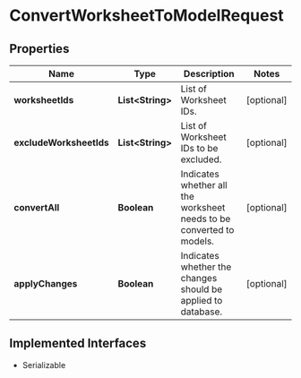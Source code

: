 

# ConvertWorksheetToModelRequest


## Properties

| Name | Type | Description | Notes |
|------------ | ------------- | ------------- | -------------|
|**worksheetIds** | **List&lt;String&gt;** | List of Worksheet IDs. |  [optional] |
|**excludeWorksheetIds** | **List&lt;String&gt;** | List of Worksheet IDs to be excluded. |  [optional] |
|**convertAll** | **Boolean** | Indicates whether all the worksheet needs to be converted to models. |  [optional] |
|**applyChanges** | **Boolean** | Indicates whether the changes should be applied to database. |  [optional] |


## Implemented Interfaces

* Serializable


